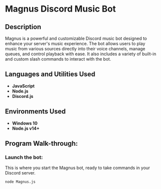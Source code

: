 # Magnus Discord Music Bot

## Description
Magnus is a powerful and customizable Discord music bot designed to enhance your server's music experience. The bot allows users to play music from various sources directly into their voice channels, manage queues, and control playback with ease. It also includes a variety of built-in and custom slash commands to interact with the bot.

## Languages and Utilities Used
- **JavaScript**
- **Node.js**
- **Discord.js**

## Environments Used
- **Windows 10**
- **Node.js v14+**

## Program Walk-through:

### Launch the bot:
This is where you start the Magnus bot, ready to take commands in your Discord server.
```bash
node Magnus.js
